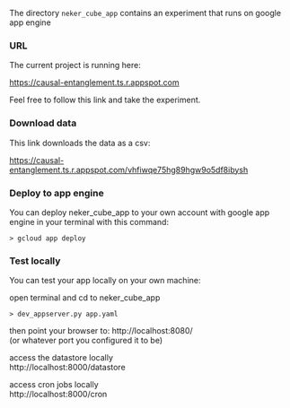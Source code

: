 The directory `neker_cube_app` contains an experiment that runs on google app engine

### URL

The current project is running here:

https://causal-entanglement.ts.r.appspot.com

Feel free to follow this link and take the experiment.

### Download data

This link downloads the data as a csv:

https://causal-entanglement.ts.r.appspot.com/vhfiwqe75hg89hgw9o5df8ibysh

### Deploy to app engine

You can deploy neker_cube_app to your own account with google app engine in your terminal with this command:

`> gcloud app deploy`

### Test locally

You can test your app locally on your own machine:

open terminal and cd to neker_cube_app

`> dev_appserver.py app.yaml`

then point your browser to:
http://localhost:8080/ <br>
(or whatever port you configured it to be)

access the datastore locally <br>
http://localhost:8000/datastore

access cron jobs locally <br>
http://localhost:8000/cron
